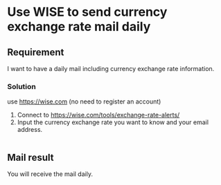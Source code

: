 # Use WISE to send currency exchange rate mail daily


## Requirement

I want to have a daily mail including currency exchange rate information.

### Solution

use https://wise.com (no need to register an account)

1. Connect to https://wise.com/tools/exchange-rate-alerts/
1. Input the currency exchange rate you want to know and your email address.

<a href="https://dennys.files.wordpress.com/2022/03/image-10.png"><img src="https://dennys.files.wordpress.com/2022/03/image-10.png?w=673" alt="" class="wp-image-443"/></a>
<!-- /wp:image -->

## Mail result

You will receive the mail daily.

<a href="https://dennys.files.wordpress.com/2022/03/image-11.png"><img src="https://dennys.files.wordpress.com/2022/03/image-11.png?w=682" alt="" class="wp-image-445"/></a>

